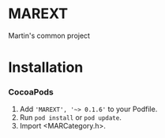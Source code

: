 # MAREXT
Martin's common project

Installation
==============

### CocoaPods

1. Add `'MAREXT', '~> 0.1.6'` to your Podfile.
2. Run `pod install` or `pod update`.
3. Import \<MARCategory.h\>.

